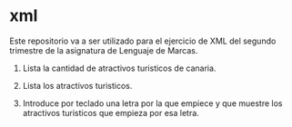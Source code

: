 # xml
Este repositorio va a ser utilizado para el ejercicio de XML del segundo
trimestre de la asignatura de Lenguaje de Marcas.

1. Lista la cantidad de atractivos turisticos de canaria.

2. Lista los atractivos turisticos.

3. Introduce por teclado una letra por la que empiece y
que muestre los atractivos turisticos que empieza por esa letra.
